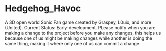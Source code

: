 # Hedgehog_Havoc
A 3D open world Sonic Fan game created by Graspey, L0uix, and more (United).
Current Status:
Early-development.
PLease notify when you are making a change to the project before you make any changes, this helps us because one of us might be making changes while another is doing the same thing, making it where only one of us can commit a change.
